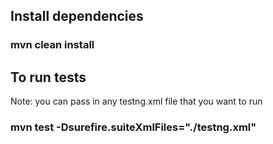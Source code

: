 

## Install dependencies
### mvn clean install

## To run tests
Note: you can pass in any testng.xml file that you want to run
### mvn test -Dsurefire.suiteXmlFiles="./testng.xml"

[//]: # (mvn test -DtestngFile=testng.xml)


